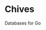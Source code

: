 # Chives
Databases for Go

<!-- todo:
need to add the unit test to test the scenario for empty "singleresult" when we try to get 
a document which doesnt exist. This is because we need chives to throw an error when we try 
to retrieve a document with a filter and no such document exists. -->